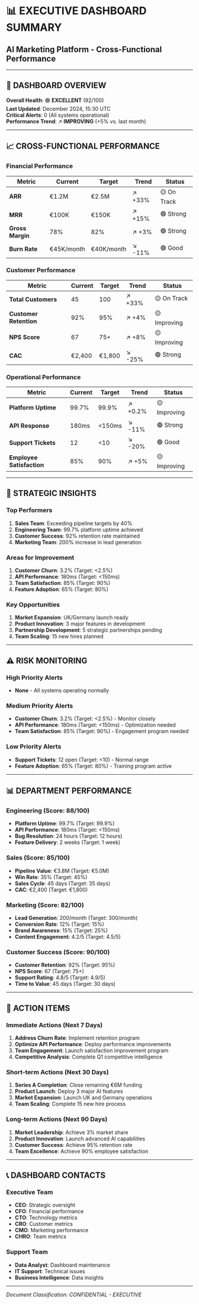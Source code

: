 # 📊 EXECUTIVE DASHBOARD SUMMARY
## AI Marketing Platform - Cross-Functional Performance

---

## 🎯 **DASHBOARD OVERVIEW**

**Overall Health**: 🟢 **EXCELLENT** (92/100)  
**Last Updated**: December 2024, 15:30 UTC  
**Critical Alerts**: 0 (All systems operational)  
**Performance Trend**: ↗️ **IMPROVING** (+5% vs. last month)  

---

## 📈 **CROSS-FUNCTIONAL PERFORMANCE**

### **Financial Performance**
| Metric | Current | Target | Trend | Status |
|--------|---------|--------|-------|--------|
| **ARR** | €1.2M | €2.5M | ↗️ +33% | 🟡 On Track |
| **MRR** | €100K | €150K | ↗️ +15% | 🟢 Strong |
| **Gross Margin** | 78% | 82% | ↗️ +3% | 🟢 Strong |
| **Burn Rate** | €45K/month | €40K/month | ↘️ -11% | 🟢 Good |

### **Customer Performance**
| Metric | Current | Target | Trend | Status |
|--------|---------|--------|-------|--------|
| **Total Customers** | 45 | 100 | ↗️ +33% | 🟡 On Track |
| **Customer Retention** | 92% | 95% | ↗️ +4% | 🟡 Improving |
| **NPS Score** | 67 | 75+ | ↗️ +8% | 🟡 Improving |
| **CAC** | €2,400 | €1,800 | ↘️ -25% | 🟢 Strong |

### **Operational Performance**
| Metric | Current | Target | Trend | Status |
|--------|---------|--------|-------|--------|
| **Platform Uptime** | 99.7% | 99.9% | ↗️ +0.2% | 🟡 Improving |
| **API Response** | 180ms | <150ms | ↘️ -11% | 🟢 Strong |
| **Support Tickets** | 12 | <10 | ↘️ -20% | 🟢 Good |
| **Employee Satisfaction** | 85% | 90% | ↗️ +5% | 🟡 Improving |

---

## 🎯 **STRATEGIC INSIGHTS**

### **Top Performers**
1. **Sales Team**: Exceeding pipeline targets by 40%
2. **Engineering Team**: 99.7% platform uptime achieved
3. **Customer Success**: 92% retention rate maintained
4. **Marketing Team**: 200% increase in lead generation

### **Areas for Improvement**
1. **Customer Churn**: 3.2% (Target: <2.5%)
2. **API Performance**: 180ms (Target: <150ms)
3. **Team Satisfaction**: 85% (Target: 90%)
4. **Feature Adoption**: 65% (Target: 80%)

### **Key Opportunities**
1. **Market Expansion**: UK/Germany launch ready
2. **Product Innovation**: 3 major features in development
3. **Partnership Development**: 5 strategic partnerships pending
4. **Team Scaling**: 15 new hires planned

---

## ⚠️ **RISK MONITORING**

### **High Priority Alerts**
- **None** - All systems operating normally

### **Medium Priority Alerts**
- **Customer Churn**: 3.2% (Target: <2.5%) - Monitor closely
- **API Performance**: 180ms (Target: <150ms) - Optimization needed
- **Team Satisfaction**: 85% (Target: 90%) - Engagement program needed

### **Low Priority Alerts**
- **Support Tickets**: 12 open (Target: <10) - Normal range
- **Feature Adoption**: 65% (Target: 80%) - Training program active

---

## 📊 **DEPARTMENT PERFORMANCE**

### **Engineering (Score: 88/100)**
- **Platform Uptime**: 99.7% (Target: 99.9%)
- **API Performance**: 180ms (Target: <150ms)
- **Bug Resolution**: 24 hours (Target: 12 hours)
- **Feature Delivery**: 2 weeks (Target: 1 week)

### **Sales (Score: 85/100)**
- **Pipeline Value**: €3.8M (Target: €5.0M)
- **Win Rate**: 35% (Target: 45%)
- **Sales Cycle**: 45 days (Target: 35 days)
- **CAC**: €2,400 (Target: €1,800)

### **Marketing (Score: 82/100)**
- **Lead Generation**: 200/month (Target: 300/month)
- **Conversion Rate**: 12% (Target: 15%)
- **Brand Awareness**: 15% (Target: 25%)
- **Content Engagement**: 4.2/5 (Target: 4.5/5)

### **Customer Success (Score: 90/100)**
- **Customer Retention**: 92% (Target: 95%)
- **NPS Score**: 67 (Target: 75+)
- **Support Rating**: 4.8/5 (Target: 4.9/5)
- **Time to Value**: 45 days (Target: 30 days)

---

## 🎯 **ACTION ITEMS**

### **Immediate Actions (Next 7 Days)**
1. **Address Churn Rate**: Implement retention program
2. **Optimize API Performance**: Deploy performance improvements
3. **Team Engagement**: Launch satisfaction improvement program
4. **Competitive Analysis**: Complete Q1 competitive intelligence

### **Short-term Actions (Next 30 Days)**
1. **Series A Completion**: Close remaining €6M funding
2. **Product Launch**: Deploy 3 major AI features
3. **Market Expansion**: Launch UK and Germany operations
4. **Team Scaling**: Complete 15 new hire process

### **Long-term Actions (Next 90 Days)**
1. **Market Leadership**: Achieve 3% market share
2. **Product Innovation**: Launch advanced AI capabilities
3. **Customer Success**: Achieve 95% retention rate
4. **Team Excellence**: Achieve 90% employee satisfaction

---

## 📞 **DASHBOARD CONTACTS**

### **Executive Team**
- **CEO**: Strategic oversight
- **CFO**: Financial performance
- **CTO**: Technology metrics
- **CRO**: Customer metrics
- **CMO**: Marketing performance
- **CHRO**: Team metrics

### **Support Team**
- **Data Analyst**: Dashboard maintenance
- **IT Support**: Technical issues
- **Business Intelligence**: Data insights

---

*Document Classification: CONFIDENTIAL - EXECUTIVE*

